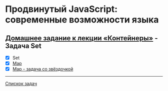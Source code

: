 # Продвинутый JavaScript: современные возможности языка
## [Домашнее задание к лекции «Контейнеры»](https://github.com/TomSG03/ajs-homeworks/tree/master/containers) - Задача Set
- [x] Set
- [x] [Map](https://github.com/TomSG03/ajs-homeworks-containers-map)
- [x] [Map - задача со звёздочкой](https://github.com/TomSG03/ajs-homeworks-containers-map_x)

---
[Спискок задач](https://github.com/TomSG03/ajs-homeworks-list)

